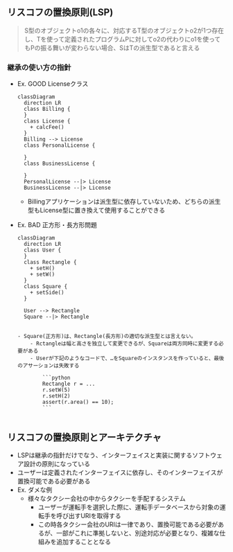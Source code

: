 ## リスコフの置換原則(LSP)

> S型のオブジェクトo1の各々に、対応するT型のオブジェクトo2が1つ存在し、Tを使って定義されたプログラムPに対してo2の代わりにo1を使ってもPの振る舞いが変わらない場合、SはTの派生型であると言える
> 

### 継承の使い方の指針

- Ex. GOOD Licenseクラス
    
    ```mermaid
    classDiagram
      direction LR
      class Billing {
      }
      class License {
        + calcFee()
      }
      Billing --> License
      class PersonalLicense {
    
      }
      class BusinessLicense {
    
      }
      PersonalLicense --|> License
      BusinessLicense --|> License
    
    ```
    
    - Billingアプリケーションは派生型に依存していないため、どちらの派生型もLicense型に置き換えて使用することができる
- Ex. BAD 正方形・長方形問題
    
    ```mermaid
    classDiagram
      direction LR
      class User {
      }
      class Rectangle {
        + setH()
        + setW()
      }
      class Square {
        + setSide()
      }
    
      User --> Rectangle
      Square --|> Rectangle
    ```
    ```
    
    - Square(正方形)は、Rectangle(長方形)の適切な派生型とは言えない。
        - Rctangleは幅と高さを独立して変更できるが、Squareは両方同時に変更する必要がある
        - Userが下記のようなコードで、…をSquareのインスタンスを作っていると、最後のアサーションは失敗する
            
            ```python
            Rectangle r = ...
            r.setW(5)
            r.setH(2)
            assert(r.area() == 10);
            ```
            

## リスコフの置換原則とアーキテクチャ

- LSPは継承の指針だけでなう、インターフェイスと実装に関するソフトウェア設計の原則になっている
- ユーザーは定義されたインターフェイスに依存し、そのインターフェイスが置換可能である必要がある
- Ex.  ダメな例
    - 様々なタクシー会社の中からタクシーを手配するシステム
        - ユーザーが運転手を選択した際に、運転手データベースから対象の運転手を呼び出すURIを取得する
        - この時各タクシー会社のURIは一律であり、置換可能である必要があるが、一部がこれに準拠しないと、別途対応が必要となり、複雑な仕組みを追加することとなる